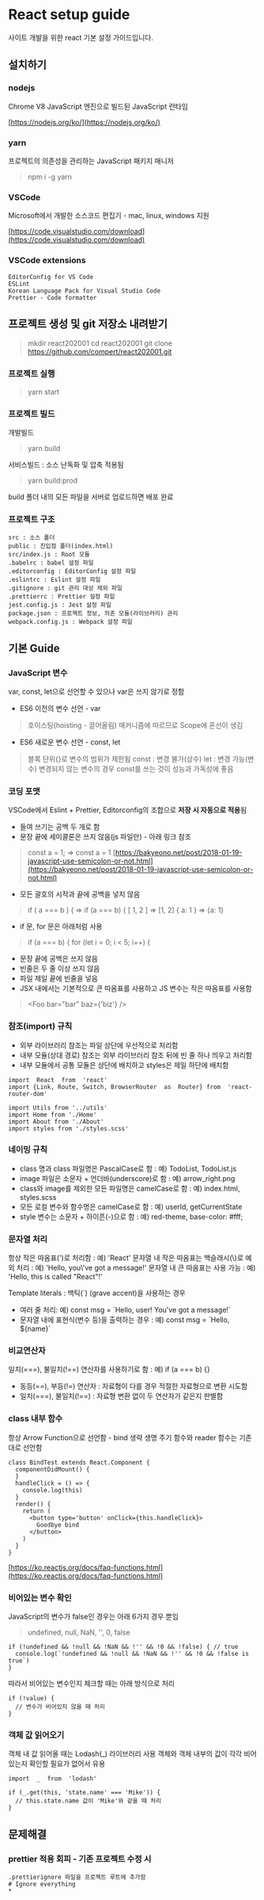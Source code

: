 # React setup guide

사이트 개발을 위한 react 기본 설정 가이드입니다.

## 설치하기

### nodejs

Chrome V8 JavaScript 엔진으로 빌드된 JavaScript 런타임

[https://nodejs.org/ko/](https://nodejs.org/ko/)

### yarn

프로젝트의 의존성을 관리하는 JavaScript 패키지 매니저

> npm i -g yarn

### VSCode

Microsoft에서 개발한 소스코드 편집기 - mac, linux, windows 지원

[https://code.visualstudio.com/download](https://code.visualstudio.com/download)

### VSCode extensions

	EditorConfig for VS Code
	ESLint
	Korean Language Pack for Visual Studio Code
	Prettier - Code formatter

## 프로젝트 생성 및 git 저장소 내려받기

> mkdir react202001
> cd react202001
> git clone https://github.com/compert/react202001.git

### 프로젝트 실행

> yarn start

### 프로젝트 빌드

개발빌드
> yarn build

서비스빌드 : 소스 난독화 및 압축 적용됨
> yarn build:prod

build 폴더 내의 모든 파일을 서버로 업로드하면 배포 완료

### 프로젝트 구조
~~~
src : 소스 폴더
public : 진입점 폴더(index.html)
src/index.js : Root 모듈
.babelrc : babel 설정 파일
.editorconfig : EditorConfig 설정 파일
.eslintrc : Eslint 설정 파일
.gitignore : git 관리 대상 제외 파일
.prettierrc : Prettier 설정 파일
jest.config.js : Jest 설정 파일
package.json : 프로젝트 정보, 의존 모듈(라이브러리) 관리
webpack.config.js : Webpack 설정 파일
~~~

## 기본 Guide

### JavaScript 변수
 
var, const, let으로 선언할 수 있으나 var은 쓰지 않기로 정함

* ES6 이전의 변수 선언 - var
> 호이스팅(hoisting - 끌어올림) 매커니즘에 따르므로 Scope에 혼선이 생김

* ES6 새로운 변수 선언 - const, let
> 블록 단위{}로 변수의 범위가 제한됨
> const : 변경 불가(상수)
> let : 변경 가능(변수)
> 변경되지 않는 변수의 경우 const를 쓰는 것이 성능과 가독성에 좋음

### 코딩 포맷

VSCode에서 Eslint + Prettier, Editorconfig의 조합으로 **저장 시 자동으로 적용**됨

* 들여 쓰기는 공백 두 개로 함
* 문장 끝에 세미콜론은 쓰지 않음(js 파일만) - 아래 링크 참조
> const a = 1; => const a = 1
[https://bakyeono.net/post/2018-01-19-javascript-use-semicolon-or-not.html](https://bakyeono.net/post/2018-01-19-javascript-use-semicolon-or-not.html)
* 모든 괄호의 시작과 끝에 공백을  넣지 않음
> if ( a \=\=\= b ) { => if (a \=\=\= b) {
> [ 1, 2 ] => [1, 2]
> { a: 1 } => {a: 1}
* if 문, for 문은 아래처럼 사용
> if (a === b) {
> for (let i = 0; i < 5; i++) {
* 문장 끝에 공백은 쓰지 않음
* 빈줄은 두 줄 이상 쓰지 않음
* 파일 제일 끝에 빈줄을 넣음
* JSX 내에서는 기본적으로 큰 따옴표를 사용하고 JS 변수는 작은 따옴표를 사용함
> <Foo bar="bar" baz={'biz'} />

### 참조(import) 규칙

* 외부 라이브러리 참조는 파일 상단에 우선적으로 처리함
* 내부 모듈(상대 경로) 참조는 외부 라이브러리 참조 뒤에 빈 줄 하나 띄우고 처리함
* 내부 모듈에서 공통 모듈은 상단에 배치하고 styles은 제일 하단에 배치함

~~~
import  React  from  'react'
import {Link, Route, Switch, BrowserRouter  as  Router} from  'react-router-dom'
 
import Utils from '../utils'
import Home from './Home'
import About from './About'
import styles from './styles.scss'
~~~

### 네이밍 규칙

* class 명과 class 파일명은 PascalCase로 함 : 예) TodoList, TodoList.js
* image 파일은 소문자 + 언더바(underscore)로 함 : 예) arrow_right.png
* class와 image를 제외한 모든 파일명은 camelCase로 함 : 예) index.html, styles.scss
* 모든 로컬 변수와 함수명은 camelCase로 함 : 예) userId, getCurrentState
* style 변수는 소문자 + 하이픈(-)으로 함 : 예) red-theme, base-color:  #fff;

### 문자열 처리

항상 작은 따옴표(')로 처리함 : 예) 'React'
문자열 내 작은 따옴표는 백슬래시(\\)로 예외 처리 : 예) 'Hello, you\\'ve got a message!'
문자열 내 큰 따옴표는 사용 가능 : 예) 'Hello, this is called "React"!'

Template literals : 백틱(`) (grave accent)을 사용하는 경우
* 여러 줄 처리: 예) const msg = \`Hello, user!
You've got a message!\`
* 문자열 내에 표현식(변수 등)을 출력하는 경우 : 예) const msg = \`Hello, ${name}\`

### 비교연산자

일치(\=\=\=), 불일치(!\=\=) 연산자를 사용하기로 함 : 예) if (a === b) {}

* 동등(\=\=), 부등(!\=) 연산자 : 자료형이 다를 경우 적절한 자료형으로 변환 시도함
* 일치(\=\=\=), 불일치(!\=\=) : 자료형 변환 없이 두 연산자가 같은지 판별함

### class 내부 함수

항상 Arrow Function으로 선언함 - bind 생략
생명 주기 함수와 reader 함수는 기존대로 선언함
~~~
class BindTest extends React.Component {
  componentDidMount() {
  }
  handleClick = () => {
    console.log(this)
  }
  render() {
    return (
      <button type='button' onClick={this.handleClick}>
        Goodbye bind
      </button>
    )
  }
}
~~~
[https://ko.reactjs.org/docs/faq-functions.html](https://ko.reactjs.org/docs/faq-functions.html)

### 비어있는 변수 확인

JavaScript의 변수가 false인 경우는 아래 6가지 경우 뿐임
> undefined, null, NaN, '', 0, false
~~~
if (!undefined && !null && !NaN && !'' && !0 && !false) { // true
  console.log(`!undefined && !null && !NaN && !'' && !0 && !false is true`)
}
~~~

따라서 비어있는 변수인지 체크할 때는 아래 방식으로 처리
~~~
if (!value) {
  // 변수가 비어있지 않을 때 처리
}
~~~

### 객체 값 읽어오기

객체 내 값 읽어올 때는 Lodash(_) 라이브러리 사용
객체와 객체 내부의 값이 각각 비어있는지 확인할 필요가 없어서 유용
~~~
import  _  from  'lodash'

if (_.get(this, 'state.name' === 'Mike')) {
  // this.state.name 값이 'Mike'와 같을 때 처리
}
~~~

## 문제해결

### prettier 적용 회피 - 기존 프로젝트 수정 시

	.prettierignore 파일을 프로젝트 루트에 추가함
	# Ignore everything
	*


<!--stackedit_data:
eyJoaXN0b3J5IjpbLTEyNDU1MDIyNTQsODc4NzE3NzY1LC0yMD
M5MjIwODA1LDg1NzUyODQyMyw0NTE0ODQ1MDAsNzc1MTg1MDIz
LC05NDQzODc1ODgsLTYyMTEyNzEzOSwtMTIzMjExMTM0OCwtMT
AyMDgyNzU0OCwtOTcxMTIxNDg0LC0xNzA3MTk3MDY0LC0xODk0
MjU0OTU5LC0xOTE3MzUwMDMxLDEwNjU4MTIwNDYsLTgwODM3NT
g3LC0xMzU3OTI4NzcxLDE1NTgxNzU3NDEsLTE5Mjk2ODQwNSwx
MzkwMTc1NTk4XX0=
-->